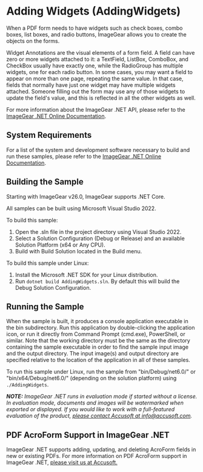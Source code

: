 # Adding Widgets (AddingWidgets)

When a PDF form needs to have widgets such as check boxes, combo boxes, list boxes, and radio buttons, ImageGear allows you to create the objects on the forms.

Widget Annotations are the visual elements of a form field. A field can have zero or more widgets attached to it: a TextField, ListBox, ComboBox, and CheckBox usually have exactly one, while the RadioGroup has multiple widgets, one for each radio button.
In some cases, you may want a field to appear on more than one page, repeating the same value. In that case, fields that normally have just one widget may have multiple widgets attached. Someone filling out the form may use any of those widgets to update the field's value, and this is reflected in all the other widgets as well.

For more information about the ImageGear .NET API, please refer to the [ImageGear .NET Online Documentation](https://help.accusoft.com/ImageGearMP/latest/webframe.html).

## System Requirements

For a list of the system and development software necessary to build and run these samples, please refer to the [ImageGear .NET Online Documentation](https://help.accusoft.com/ImageGearMP/latest/webframe.html#system-requirements.html).

## Building the Sample

Starting with ImageGear v26.0, ImageGear supports .NET Core.

All samples can be built using Microsoft Visual Studio 2022.

To build this sample:

1. Open the .sln file in the project directory using Visual Studio 2022.
2. Select a Solution Configuration (Debug or Release) and an available Solution Platform (x64 or Any CPU).
3. Build with Build Solution located in the Build menu.

To build this sample under Linux:

1. Install the Microsoft .NET SDK for your Linux distribution.
2. Run `dotnet build AddingWidgets.sln`. By default this will build the Debug Solution Configuration.

## Running the Sample

When the sample is built, it produces a console application executable in the bin subdirectory. Run this application by double-clicking the application icon, or run it directly from Command Prompt (cmd.exe), PowerShell, or similar. Note that the working directory must be the same as the directory containing the sample executable in order to find the sample input image and the output directory. The input image(s) and output directory are specified relative to the location of the application in all of these samples.

To run this sample under Linux, run the sample from "bin/Debug/net6.0/" or "bin/x64/Debug/net6.0/" (depending on the solution platform) using `./AddingWidgets`.

_**NOTE:** ImageGear .NET runs in evaluation mode if started without a license. In evaluation mode, documents and images will be watermarked when exported or displayed. If you would like to work with a full-featured evaluation of the product, [please contact Accusoft at info@accusoft.com](mailto:info@accusoft.com)._

## PDF AcroForm Support in ImageGear .NET

ImageGear .NET supports adding, updating, and deleting AcroForm fields in new or existing PDFs. For more information on PDF AcroForm support in ImageGear .NET, [please visit us at Accusoft.](https://www.accusoft.com/products/imagegear-collection/imagegear-dot-net/)
